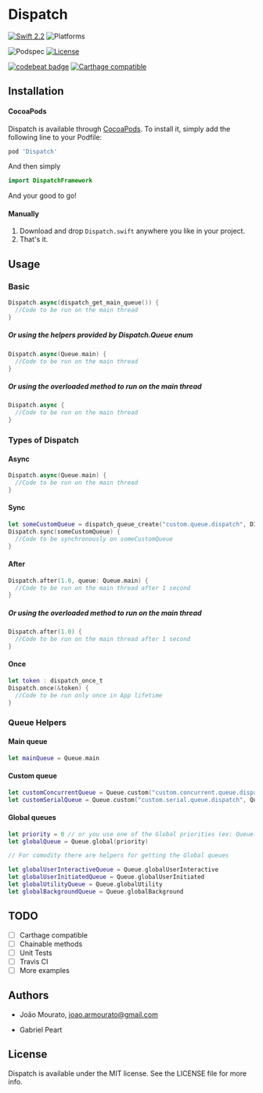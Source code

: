 # Dispatch

[![Swift 2.2](https://img.shields.io/badge/Swift-2.2-orange.svg?style=flat)](https://developer.apple.com/swift/)
![Platforms](https://img.shields.io/cocoapods/p/Dispatch.svg?style=flat)

![Podspec](https://img.shields.io/cocoapods/v/Dispatch.svg)
[![License](https://img.shields.io/cocoapods/l/Dispatch.svg)](https://github.com/JARMourato/Dispatch/master/LICENSE)

[![codebeat badge](https://codebeat.co/badges/b1709704-b1b6-40fa-a38f-0962f72aa264)](https://codebeat.co/projects/github-com-jarmourato-dispatch)
[![Carthage compatible](https://img.shields.io/badge/Carthage-compatible-4BC51D.svg?style=flat)](https://github.com/Carthage/Carthage)

## Installation

#### CocoaPods

Dispatch is available through [CocoaPods](http://cocoapods.org). To install
it, simply add the following line to your Podfile:

```ruby
pod 'Dispatch'
```

And then simply

``` swift
import DispatchFramework
```

And your good to go!

#### Manually

1. Download and drop ```Dispatch.swift``` anywhere you like in your project.  
2. That's it.

## Usage

### Basic

```swift
Dispatch.async(dispatch_get_main_queue()) {
  //Code to be run on the main thread
}
```

##### Or using the helpers provided by Dispatch.Queue enum 

```swift
Dispatch.async(Queue.main) {
  //Code to be run on the main thread
}
```

##### Or using the overloaded method to run on the main thread

```swift
Dispatch.async {
  //Code to be run on the main thread
}
```

### Types of Dispatch

#### Async

```swift
Dispatch.async(Queue.main) {
  //Code to be run on the main thread
}
```

#### Sync

```swift
let someCustomQueue = dispatch_queue_create("custom.queue.dispatch", DISPATCH_QUEUE_CONCURRENT)
Dispatch.sync(someCustomQueue) {
  //Code to be synchronously on someCustomQueue
}
```

#### After

```swift
Dispatch.after(1.0, queue: Queue.main) {
  //Code to be run on the main thread after 1 second
}
```
##### Or using the overloaded method to run on the main thread

```swift
Dispatch.after(1.0) {
  //Code to be run on the main thread after 1 second
}
```

#### Once

```swift
let token : dispatch_once_t
Dispatch.once(&token) {
  //Code to be run only once in App lifetime
}
```

### Queue Helpers

#### Main queue

```swift
let mainQueue = Queue.main 
```

#### Custom queue

```swift
let customConcurrentQueue = Queue.custom("custom.concurrent.queue.dispatch", Queue.Atribute.concurrent)
let customSerialQueue = Queue.custom("custom.serial.queue.dispatch", Queue.Atribute.serial)
```

#### Global queues

```swift
let priority = 0 // or you use one of the Global priorities (ex: Queue.Priority.UserInteractive)
let globalQueue = Queue.global(priority)

// For comodity there are helpers for getting the Global queues

let globalUserInteractiveQueue = Queue.globalUserInteractive
let globalUserInitiatedQueue = Queue.globalUserInitiated
let globalUtilityQueue = Queue.globalUtility
let globalBackgroundQueue = Queue.globalBackground
```

## TODO

- [ ] Carthage compatible
- [ ] Chainable methods
- [ ] Unit Tests
- [ ] Travis CI
- [ ] More examples

## Authors

- João Mourato, joao.armourato@gmail.com

- Gabriel Peart

## License

Dispatch is available under the MIT license. See the LICENSE file for more info.
